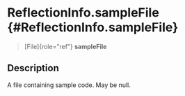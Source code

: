 ReflectionInfo.sampleFile {#ReflectionInfo.sampleFile}
=========================

> [File]{role="ref"} **sampleFile**

Description
-----------

A file containing sample code. May be null.
